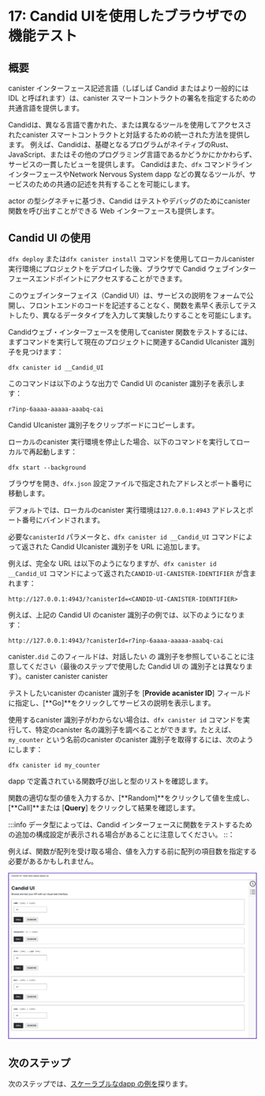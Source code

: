 # 17: Candid UIを使用したブラウザでの機能テスト

## 概要

canister インターフェース記述言語（しばしば Candid またはより一般的には IDL と呼ばれます）は、canister スマートコントラクトの署名を指定するための共通言語を提供します。

Candidは、異なる言語で書かれた、または異なるツールを使用してアクセスされたcanister スマートコントラクトと対話するための統一された方法を提供します。
例えば、Candidは、基礎となるプログラムがネイティブのRust、JavaScript、またはその他のプログラミング言語であるかどうかにかかわらず、サービスの一貫したビューを提供します。
Candidはまた、`dfx` コマンドラインインターフェースやNetwork Nervous System dapp などの異なるツールが、サービスのための共通の記述を共有することを可能にします。

actor の型シグネチャに基づき、Candid はテストやデバッグのためにcanister 関数を呼び出すことができる Web インターフェースも提供します。

## Candid UI の使用

`dfx deploy` または`dfx canister install` コマンドを使用してローカルcanister 実行環境にプロジェクトをデプロイした後、ブラウザで Candid ウェブインターフェースエンドポイントにアクセスすることができます。

このウェブインターフェイス（Candid UI）は、サービスの説明をフォームで公開し、フロントエンドのコードを記述することなく、関数を素早く表示してテストしたり、異なるデータタイプを入力して実験したりすることを可能にします。

Candidウェブ・インターフェースを使用してcanister 関数をテストするには、まずコマンドを実行して現在のプロジェクトに関連するCandid UIcanister 識別子を見つけます：

    dfx canister id __Candid_UI

このコマンドは以下のような出力で Candid UI のcanister 識別子を表示します：

    r7inp-6aaaa-aaaaa-aaabq-cai

Candid UIcanister 識別子をクリップボードにコピーします。

ローカルのcanister 実行環境を停止した場合、以下のコマンドを実行してローカルで再起動します：

    dfx start --background

ブラウザを開き、`dfx.json` 設定ファイルで指定されたアドレスとポート番号に移動します。

デフォルトでは、ローカルのcanister 実行環境は`127.0.0.1:4943` アドレスとポート番号にバインドされます。

必要な`canisterId` パラメータと、`dfx canister id __Candid_UI` コマンドによって返された Candid UIcanister 識別子を URL に追加します。

例えば、完全な URL は以下のようになりますが、`dfx canister id __Candid_UI` コマンドによって返された`CANDID-UI-CANISTER-IDENTIFIER` が含まれます：

    http://127.0.0.1:4943/?canisterId=<CANDID-UI-CANISTER-IDENTIFIER>

例えば、上記の Candid UI のcanister 識別子の例では、以下のようになります：

    http://127.0.0.1:4943/?canisterId=r7inp-6aaaa-aaaaa-aaabq-cai

canister`.did`
このフィールドは、対話したい の 識別子を参照していることに注意してください（最後のステップで使用した Candid UI の 識別子とは異なります）。canister canister canister 

テストしたいcanister のcanister 識別子を \[**Provide acanister ID**\] フィールドに指定し、\[**Go\]**をクリックしてサービスの説明を表示します。

使用するcanister 識別子がわからない場合は、`dfx canister id` コマンドを実行して、特定のcanister 名の識別子を調べることができます。たとえば、`my_counter` という名前のcanister のcanister 識別子を取得するには、次のようにします：

    dfx canister id my_counter

dapp で定義されている関数呼び出しと型のリストを確認します。

関数の適切な型の値を入力するか、\[**Random\]**をクリックして値を生成し、\[**Call\]**または \[**Query**\] をクリックして結果を確認します。

:::info
データ型によっては、Candid インターフェースに関数をテストするための追加の構成設定が表示される場合があることに注意してください。
::：

例えば、関数が配列を受け取る場合、値を入力する前に配列の項目数を指定する必要があるかもしれません。

![Calculator functions](_attachments/candid-calc.png)

## 次のステップ

次のステップでは、[スケーラブルなdapp の例を](scalability-cancan.md)探ります。

<!---
# 17: Using the Candid UI to test functions in a browser

## Overview
The canister interface description language, often referred to as Candid or more generally as the IDL, provides a common language for specifying the signature of a canister smart contract.

Candid provides a unified way for you to interact with canister smart contracts that are written in different languages or accessed using different tools.
For example, Candid provides a consistent view of a service whether the underlying program is native Rust, JavaScript, or any other programming language. 
Candid also enables different tools, such as the `dfx` command-line interface and the Network Nervous System dapp, to share a common description for a service.

Based on the type signature of the actor, Candid also provides a web interface that allows you to call canister functions for testing and debugging.

## Using Candid UI

After you have deployed your project in the local canister execution environment using the `dfx deploy` or `dfx canister install` command, you can access the Candid web interface endpoint in a browser. 

This web interface, the Candid UI, exposes the service description in a form, enabling you to quickly view and test functions and experiment with entering different data types without writing any front-end code.

To use the Candid web interface to test canister functions, first find the Candid UI canister identifier associated with the current project by running the command:

```
dfx canister id __Candid_UI
```

This command displays the canister identifier for the Candid UI with output similar to the following:

```
r7inp-6aaaa-aaaaa-aaabq-cai
```

Copy the Candid UI canister identifier so that it is available in the clipboard. 

If you've stopped the local canister execution environment, restart it locally by running the following command:

```
dfx start --background
```

Open a browser and navigate to the address and port number specified in the `dfx.json` configuration file. 

By default, the local canister execution environment binds to the `127.0.0.1:4943` address and port number.

Add the required `canisterId` parameter and the Candid UI canister identifier returned by the `dfx canister id __Candid_UI` command to the URL. 

For example, the full URL should look similar to the following but with the `CANDID-UI-CANISTER-IDENTIFIER` that was returned by the `dfx canister id __Candid_UI` command:

```
http://127.0.0.1:4943/?canisterId=<CANDID-UI-CANISTER-IDENTIFIER>
```

For instance, with the example canister identifier for the Candid UI as shown above, this could look as follows:

```
http://127.0.0.1:4943/?canisterId=r7inp-6aaaa-aaaaa-aaabq-cai
```

The browser then displays a form for you to specify a canister identifier or choose a Candid description (`.did`) file. 
Note that this field refers to the canister identifier of the canister you would like to interact with (as opposed to the canister identifier for the Candid UI that we used in the last step).

Specify the canister identifier of the canister you would like to test in the **Provide a canister ID** field, then click **Go** to display the service description.
    
If you aren’t sure which canister identifier to use, you can run the `dfx canister id` command to look up the identifier for a specific canister name. For instance, to get the canister identifier for a canister named `my_counter`, you would use:

```
dfx canister id my_counter
```

Review the list of function calls and types defined in the dapp.

Type a value of the appropriate type for a function or click **Random** to generate a value, then click **Call** or **Query** to see the result.

:::info
Note that depending on the data type, the Candid interface might display additional configuration settings for testing functions.
:::

For example, if a function takes an array, you might need to specify the number of items in the array before entering values.

![Calculator functions](_attachments/candid-calc.png)

## Next steps

In the next step, we'll explore a [scalable dapp example](scalability-cancan.md).
-->
